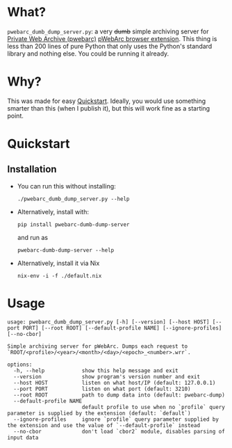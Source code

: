 # What?

`pwebarc_dumb_dump_server.py`: a very ~~dumb~~ simple archiving server for [Private Web Archive (pwebarc)](https://github.com/Own-Data-Privateer/pwebarc/) [pWebArc browser extension](https://github.com/Own-Data-Privateer/pwebarc/extension/).
This thing is less than 200 lines of pure Python that only uses the Python\'s standard library and nothing else.
You could be running it already.

# Why?

This was made for easy [Quickstart](https://github.com/Own-Data-Privateer/README.md#quickstart).
Ideally, you would use something smarter than this (when I publish it), but this will work fine as a starting point.

# Quickstart

## Installation

- You can run this without installing:
  ``` {.bash}
  ./pwebarc_dumb_dump_server.py --help
  ```
- Alternatively, install with:
  ``` {.bash}
  pip install pwebarc-dumb-dump-server
  ```
  and run as
  ``` {.bash}
  pwebarc-dumb-dump-server --help
  ```
- Alternatively, install it via Nix
  ``` {.bash}
  nix-env -i -f ./default.nix
  ```

# Usage

```
usage: pwebarc_dumb_dump_server.py [-h] [--version] [--host HOST] [--port PORT] [--root ROOT] [--default-profile NAME] [--ignore-profiles] [--no-cbor]

Simple archiving server for pWebArc. Dumps each request to `ROOT/<profile>/<year>/<month>/<day>/<epoch>_<number>.wrr`.

options:
  -h, --help            show this help message and exit
  --version             show program's version number and exit
  --host HOST           listen on what host/IP (default: 127.0.0.1)
  --port PORT           listen on what port (default: 3210)
  --root ROOT           path to dump data into (default: pwebarc-dump)
  --default-profile NAME
                        default profile to use when no `profile` query parameter is supplied by the extension (default: `default`)
  --ignore-profiles     ignore `profile` query parameter supplied by the extension and use the value of `--default-profile` instead
  --no-cbor             don't load `cbor2` module, disables parsing of input data

```
